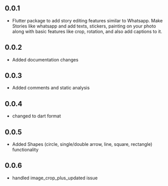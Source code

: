 ## 0.0.1

* Flutter package to add story editing features similar to Whatsapp. Make Stories like whatsapp and add texts, stickers, painting on your photo along with basic features like crop, rotation, and also add captions to it.

## 0.0.2

* Added documentation changes

## 0.0.3

* Added comments and static analysis


## 0.0.4

* changed to dart format


## 0.0.5

* Added Shapes (circle, single/double arrow, line, square, rectangle) functionality

## 0.0.6 

* handled image_crop_plus_updated issue
